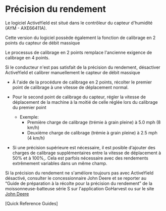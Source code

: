 # Précision du rendement

Le logiciel ActiveYield est situé dans le contrôleur du capteur d'humidité (AYM - AXE66411A).

Cette version du logiciel possède également la fonction de calibrage en 2 points du capteur de débit massique
 

Le processus de calibrage en 2 points remplace l'ancienne exigence de calibrage en 4 points.

Si le conducteur n'est pas satisfait de la précision du rendement, désactiver ActiveYield et calibrer manuellement le
capteur de débit massique


* À l'aide de la procédure de calibrage en 2 points, récolter le premier point de calibrage à une vitesse de déplacement normal.

* Pour le second point de calibrage du capteur, régler la vitesse de déplacement de la machine à la moitié de celle réglée lors du
calibrage du premier point
    * Exemple:
        * Première charge de calibrage (trémie à grain pleine) à 5.0 mph (8 km/h)
        * Deuxième charge de calibrage (trémie à grain pleine) à 2.5 mph (4 km/h)

* Si une précision supérieure est nécessaire, il est posible d‘ajouter des charges de calibrage supplémentaires entre la vitesse de
déplacement à 50% et à 100%,. Cela est parfois nécessaire avec des rendements extrêmement variables dans un même champ.

Si la précision du rendement ne s'améliore toujours pas avec ActiveYield désactivé, consulter le concessionnaire
John Deere et se reporter au “Guide de préparation à la récolte pour la précision du rendement” de la
moissonneuse-batteuse série S sur l'application GoHarvest ou sur le site [John Deere](https://www.deere.com/en/)

[Quick Reference Guides]